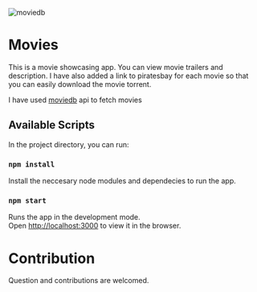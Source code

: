 ![moviedb](https://user-images.githubusercontent.com/89806761/166180885-f785d4e3-7c97-403b-adda-b3b6f645bf39.png)
# Movies
This is a movie showcasing app. You can view movie trailers and description. I have also added a link to piratesbay for each movie so that you can easily download the movie torrent.

I have used [moviedb](https://themoviedb.org) api to fetch movies 

## Available Scripts

In the project directory, you can run:

### `npm install`
Install the neccesary node modules and dependecies to run the app.

### `npm start`

Runs the app in the development mode.\
Open [http://localhost:3000](http://localhost:3000) to view it in the browser.

# Contribution
Question and contributions are welcomed.
